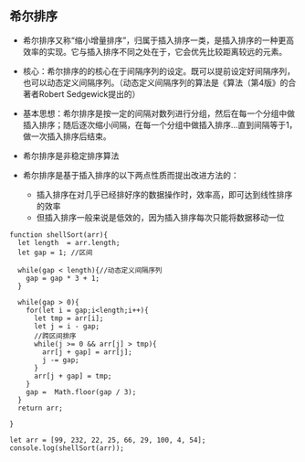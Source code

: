 ## 希尔排序

- 希尔排序又称“缩小增量排序”，归属于插入排序一类，是插入排序的一种更高效率的实现。它与插入排序不同之处在于，它会优先比较距离较远的元素。

- 核心：希尔排序的的核心在于间隔序列的设定。既可以提前设定好间隔序列，也可以动态定义间隔序列。（动态定义间隔序列的算法是《算法（第4版》的合著者Robert Sedgewick提出的）

- 基本思想：希尔排序是按一定的间隔对数列进行分组，然后在每一个分组中做插入排序；随后逐次缩小间隔，在每一个分组中做插入排序...直到间隔等于1，做一次插入排序后结束。



- 希尔排序是非稳定排序算法

- 希尔排序是基于插入排序的以下两点性质而提出改进方法的：

  - 插入排序在对几乎已经排好序的数据操作时，效率高，即可达到线性排序的效率
  - 但插入排序一般来说是低效的，因为插入排序每次只能将数据移动一位

```
function shellSort(arr){
  let length  = arr.length;
  let gap = 1; //区间

  while(gap < length){//动态定义间隔序列
    gap = gap * 3 + 1;
  }

  while(gap > 0){
    for(let i = gap;i<length;i++){
      let tmp = arr[i];
      let j = i - gap;
      //跨区间排序
      while(j >= 0 && arr[j] > tmp){
        arr[j + gap] = arr[j];
        j -= gap;
      }
      arr[j + gap] = tmp;
    }
    gap =  Math.floor(gap / 3);
  }
  return arr;
  
}

let arr = [99, 232, 22, 25, 66, 29, 100, 4, 54];
console.log(shellSort(arr));
```